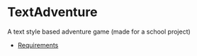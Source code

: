 # TextAdventure

A text style based adventure game (made for a school project)

- [Requirements](/requirements.md)

